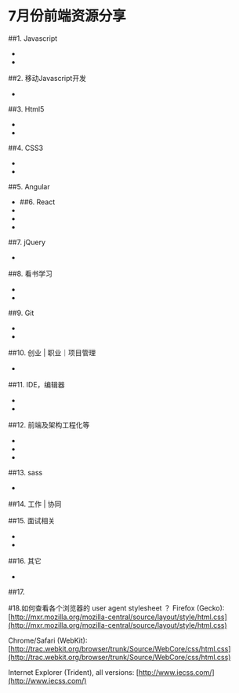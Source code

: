 # 7月份前端资源分享
##1. Javascript
- []()
- []()

##2. 移动Javascript开发
- []()


##3. Html5
- []()
- []()

##4. CSS3
- []()
- []()

##5. Angular
- []()
##6. React
- []()
- []()
- []()

##7. jQuery
- []()


##8. 看书学习
- []()
- []()

##9. Git
- []()
- []()

##10. 创业 | 职业｜项目管理
- []()


##11. IDE，编辑器
- []()
- []()

##12. 前端及架构工程化等
- []()
- []()
- []()


##13. sass
- []()

##14. 工作 | 协同


##15. 面试相关
- []()
- []()

##16. 其它
- []()

##17.

#18.如何查看各个浏览器的 user agent stylesheet ？
 Firefox (Gecko):[http://mxr.mozilla.org/mozilla-central/source/layout/style/html.css](http://mxr.mozilla.org/mozilla-central/source/layout/style/html.css)

Chrome/Safari (WebKit):[http://trac.webkit.org/browser/trunk/Source/WebCore/css/html.css](http://trac.webkit.org/browser/trunk/Source/WebCore/css/html.css)

Internet Explorer (Trident), all versions: [http://www.iecss.com/](http://www.iecss.com/)